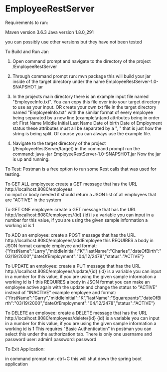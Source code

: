# EmployeeRestServer

Requirements to run:

Maven version 3.6.3
Java version 1.8.0_291

you can possibly use other versions but they have not been tested 


To Build and Run Jar:

1. Open command prompt and navigate to the directory of the project /EmployeeRestServer

2. Through command prompt run: mvn package
	this will build your jar inside of the target directory 
	under the name EmployeeRestServer-1.0-SNAPSHOT.jar

3. In the projects main directory there is an example input file named "EmployeeInfo.txt". You can copy this file over into your target directory to use as your input.
OR
create your own txt file in the target directory named "EmployeeInfo.txt" with the similar format of every employee being separated by a new line (example:\n)and attributes being in order of:
First Name
Middle Initial
Last Name
Date of birth
Date of Employment
status
these attributes must all be separated by a ", " that is just how the string is being split. Of course you can always use the example file.

4. Navigate to the target directory of the project (/EmployeeRestServer/target) in the command prompt run the command: java -jar EmployeeRestServer-1.0-SNAPSHOT.jar
Now the jar is up and running.

To Test:
Postman is a free option to run some Rest calls that was used for testing.

To GET ALL employees: 
create a GET message that has the URL http://localhost:8080/employees  
no input or body needed it should return a JSON list of all employees that are "ACTIVE" in the system

To GET ONE employee:
create a GET message that has the URL
http://localhost:8080/employees/{id}
{id} is a variable you can input in a number for this value, if you are using the given sample information a working id is 1

To ADD an employee:
create a POST message that has the URL
http://localhost:8080/employees/addEmployee
this REQUIRES a body in JSON format
example employee and format:
{"firstName":"Larry","middleInitial":"K","lastName":"Charles","dateOfBirth":"03/19/2000","dateOfEmployment":"04/12/2478","status":"ACTIVE"}

To UPDATE an employee:
create a PUT message that has the URL
http://localhost:8080/employees/update/{id}
{id} is a variable you can input in a number for this value, if you are using the given sample information a working id is 1
this REQUIRES a body in JSON format
you can make an employee active again with the update and change the status to "ACTIVE" instead of "INACTIVE"
example employee and format:
{"firstName":"Garry","middleInitial":"K","lastName":"Squarepants","dateOfBirth":"03/19/2000","dateOfEmployment":"04/12/2478","status":"ACTIVE"}

To DELETE an employee:
create a DELETE message that has the URL
http://localhost:8080/employees/delete/{id}
{id} is a variable you can input in a number for this value, if you are using the given sample information a working id is 1
This requires "Basic Authentication" in postman you can select this under the authorization tab.
There is only one username and password user: admin1 password: password

To Exit Application:

in command prompt run: ctrl+C 
this will shut down the spring boot application
